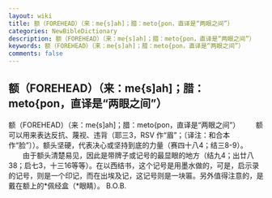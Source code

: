 ```yaml
---
layout: wiki
title: 额（FOREHEAD）（来：me{s]ah]；腊：meto{pon，直译是“两眼之间”）
categories: NewBibleDictionary
description: 额（FOREHEAD）（来：me{s]ah]；腊：meto{pon，直译是“两眼之间”）
keywords: 额（FOREHEAD）（来：me{s]ah]；腊：meto{pon，直译是“两眼之间”）
comments: false
---
```


## 额（FOREHEAD）（来：me{s]ah]；腊：meto{pon，直译是“两眼之间”）



额（FOREHEAD）（来：me{s]ah]；腊：meto{pon，直译是“两眼之间”）
　　额可以用来表达反抗、蔑视、违背（耶三3，RSV 作“眉”；〔译注：和合本作“脸”〕）。额头坚硬，代表决心或坚持到底的力量（赛四十八4；结三8-9）。
　　由于额头清楚易见，因此是带牌子或记号的最显眼的地方（结九4；出廿八38；启七3，十三16等等）。在以西结书，这个记号是用墨水做的，可是，启示录的记号，则是一个印记，而在出埃及记，这记号则是一块匾。另外值得注意的，是戴在额上的*佩经盒（*眼睛）。
B.O.B.




